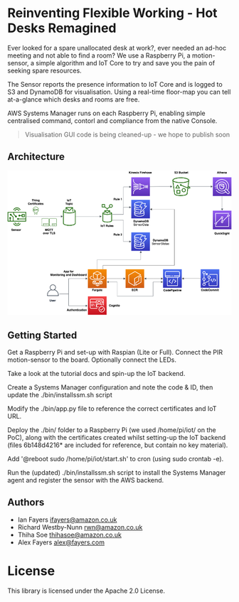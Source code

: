 # Reinventing Flexible Working - Hot Desks Remagined #

Ever looked for a spare unallocated desk at work?, ever needed an ad-hoc meeting and not able to find a room? We use a Raspberry Pi, a motion-sensor, a simple algorithm and IoT Core to try and save you the pain of seeking spare resources.

The Sensor reports the presence information to IoT Core and is logged to S3 and DynamoDB for visualisation. Using a real-time floor-map you can tell at-a-glance which desks and rooms are free.

AWS Systems Manager runs on each Raspberry Pi, enabling simple centralised command, contorl and compliance from the native Console.

> Visualisation GUI code is being cleaned-up - we hope to publish soon

## Architecture ##

![Architecture Diagram](./docs/Architecture.png)

## Getting Started ##

Get a Raspberry Pi and set-up with Raspian (Lite or Full). Connect the PIR motion-sensor to the board. Optionally connect the LEDs.  

Take a look at the tutorial docs and spin-up the IoT backend.  

Create a Systems Manager configuration and note the code & ID, then update the ./bin/installssm.sh script  

Modify the ./bin/app.py file to reference the correct certificates and IoT URL.  

Deploy the ./bin/ folder to a Raspberry Pi (we used /home/pi/iot/ on the PoC), along with the certificates created whilst setting-up the IoT backend (files 6b148d4216* are included for reference, but contain no key material).  

Add '@reboot sudo /home/pi/iot/start.sh' to cron (using sudo crontab -e).  

Run the (updated) ./bin/installssm.sh script to install the Systems Manager agent and register the sensor with the AWS backend.  

## Authors ##
- Ian Fayers ifayers@amazon.co.uk
- Richard Westby-Nunn rwn@amazon.co.uk
- Thiha Soe thihasoe@amazon.co.uk
- Alex Fayers alex@fayers.com

# License #

This library is licensed under the Apache 2.0 License.


